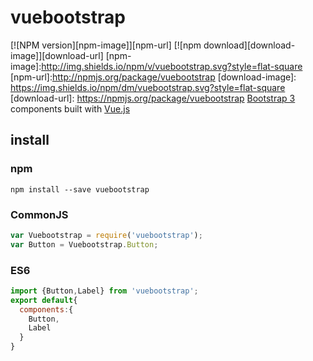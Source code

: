 # vuebootstrap

[![NPM version][npm-image]][npm-url]
[![npm download][download-image]][download-url]
[npm-image]:http://img.shields.io/npm/v/vuebootstrap.svg?style=flat-square
[npm-url]:http://npmjs.org/package/vuebootstrap
[download-image]: https://img.shields.io/npm/dm/vuebootstrap.svg?style=flat-square
[download-url]: https://npmjs.org/package/vuebootstrap
[Bootstrap 3](http://v3.bootcss.com/) components built with [Vue.js](http://cn.vuejs.org/)

## install
### npm
```shell
npm install --save vuebootstrap
```
### CommonJS
```javascript
var Vuebootstrap = require('vuebootstrap');
var Button = Vuebootstrap.Button;
```
### ES6
```javascript
import {Button,Label} from 'vuebootstrap';
export default{
  components:{
    Button,
    Label
  }
}
```

